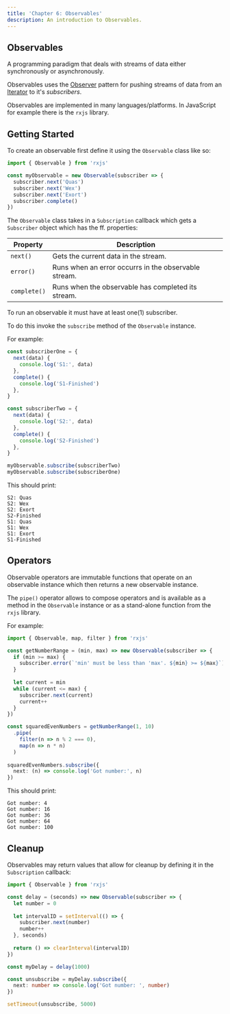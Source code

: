 ```yaml
---
title: 'Chapter 6: Observables'
description: An introduction to Observables.
---
```


## Observables

A programming paradigm that deals with streams of data either 
synchronously or asynchronously.

Observables uses the [Observer](https://en.wikipedia.org/wiki/Observer_pattern) pattern for pushing streams 
of data from an [Iterator](https://en.wikipedia.org/wiki/Iterator) to it's _subscribers_.

Observables are implemented in many languages/platforms. 
In JavaScript for example there is the `rxjs` library.

## Getting Started

To create an observable first define it using the `Observable` 
class like so:

```ts
import { Observable } from 'rxjs'

const myObservable = new Observable(subscriber => {
  subscriber.next('Quas')
  subscriber.next('Wex')
  subscriber.next('Exort')
  subscriber.complete()
})
```

The `Observable` class takes in a `Subscription` callback which gets 
a `Subscriber` object which has the ff. properties:

| Property     | Description                                          |
|--------------|------------------------------------------------------|
| `next()`     | Gets the current data in the stream.                 |
| `error()`    | Runs when an error occurrs in the observable stream. |
| `complete()` | Runs when the observable has completed its stream.   |

To run an observable it must have at least one(1) subscriber. 

To do this invoke the `subscribe` method of the `Observable` instance.

For example:

```ts
const subscriberOne = {
  next(data) {
    console.log('S1:', data)
  },
  complete() {
    console.log('S1-Finished')
  },
}

const subscriberTwo = {
  next(data) {
    console.log('S2:', data)
  },
  complete() {
    console.log('S2-Finished')
  },
}

myObservable.subscribe(subscriberTwo)
myObservable.subscribe(subscriberOne)
```

This should print:

```shell
S2: Quas
S2: Wex
S2: Exort
S2-Finished
S1: Quas
S1: Wex
S1: Exort
S1-Finished
```

## Operators

Observable operators are immutable functions that operate 
on an observable instance which then returns a new observable 
instance.

The `pipe()` operator allows to compose operators and is available 
as a method in the `Observable` instance or as a stand-alone function 
from the `rxjs` library.

For example:

```ts
import { Observable, map, filter } from 'rxjs'

const getNumberRange = (min, max) => new Observable(subscriber => {
  if (min >= max) {
    subscriber.error(`'min' must be less than 'max'. ${min} >= ${max}`)
  }
  
  let current = min
  while (current <= max) {
    subscriber.next(current)
    current++
  }
})

const squaredEvenNumbers = getNumberRange(1, 10)
  .pipe(
    filter(n => n % 2 === 0),
    map(n => n * n)
  )
  
squaredEvenNumbers.subscribe({
  next: (n) => console.log('Got number:', n)
})
```

This should print:

```shell
Got number: 4
Got number: 16
Got number: 36
Got number: 64
Got number: 100
```

## Cleanup

Observables may return values that allow for cleanup by 
defining it in the `Subscription` callback:

```ts
import { Observable } from 'rxjs'

const delay = (seconds) => new Observable(subscriber => {
  let number = 0
  
  let intervalID = setInterval(() => {
    subscriber.next(number)
    number++
  }, seconds)
  
  return () => clearInterval(intervalID)
})

const myDelay = delay(1000)

const unsubscribe = myDelay.subscribe({
  next: number => console.log('Got number: ', number)
})

setTimeout(unsubscribe, 5000)
```
